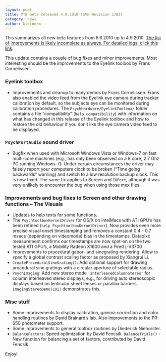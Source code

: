 ```yaml
---
layout: post
title: PTB beta released 4.9.2010 (SVN Revision 1783)
category: news
author: kleinerm
---
```


This summarizes all new beta features from 6.6.2010 up to 4.9.2010. [The
list of improvements is likely incomplete as always. For detailed logs,
click this
link](http://svn.berlios.de/wsvn/osxptb/beta/?op=log&rev=0&sc=0&isdir=1).

This update contains a couple of bug fixes and minor improvements. Most
interesting should be the improvements to the Eyelink toolbox by Frans
Cornelissen.

### Eyelink toolbox

-   Improvements and cleanup to many demos by Frans Cornelissen. Frans
    also enabled the video feed from the Eyelink eye camera during
    tracker calibration by default, so the subjects eye can be monitored
    during calibration procedures. The `PsychHardware/EyelinkToolbox/`
    folder contains a file “compatibility” (`help compatibility`) with
    information on what has changed in this release of the Eyelink
    toolbox and how to restore the old behaviour if you don’t like the
    eye camera video feed to be displayed.

### `PsychPortAudio` sound driver

-   Bugfix when used with Microsoft Windows Vista or Windows-7 on fast
    multi-core machines (e.g., has only been observed on a 8 core, 2.7
    Ghz PC running Windows-7): Under certain circumstances the driver
    may falsely report your computers clock to be broken (“Time going
    backwards” warning) and switch to a low resolution backup clock.
    This is now fixed. The same fix applies to Screen and `IOPort`,
    although it was very unlikely to encounter the bug when using those
    mex files.

### Improvements and bug fixes to Screen and other drawing functions – The Visuals

-   Updates to help texts for some functions.
-   The `PsychtoolboxKernelDriver` for OS/X on IntelMacs with ATI GPU’s
    has been refined (`help PsychtoolboxKernelDriver`). Now provides
    even more precise visual onset timestamping and removes a constant
    0.4 - 0.7 msecs (depending on videomode) bias in the timestamps.
    Datapixx measurement confirms our timestamps are now spot-on on the
    two tested ATI GPU’s, a Mobility Radeon X1600 and a FireGL-V3700
-   Improvements to procedural gabor- and sinegrating rendering. Allow
    to specify a global contrast scaling factor as proposed by Xiangrui
    Li.
-   `CreateProceduralSineGrating()`: Add optional support for drawing
    procedural sine gratings with a circular aperture of selectable
    radius.
-   `PsychImaging`: Add new stereo mode `'InterleavedColumnStereo'` for
    column interleaved stereo displays, e.g., for driving auto
    stereoscopic displays based on lenticular sheet lenses or parallax
    barriers. `ImagingStereoDemo(101)` demonstrates this.

### Misc stuff

-   Some improvements to display calibration, gamma correction and color
    handling routines by David Brainard’s lab. Also improvements to the
    PR-650 photometer support.
-   Some improvements to general toolbox routines by Diederick
    Niehorster.
-   `BalanceFactors`: Speed optimization by David Fencsik.
    `BalanceTrials()` - New function for balancing a set of factors,
    contributed by David Fencsik.

Enjoy!
